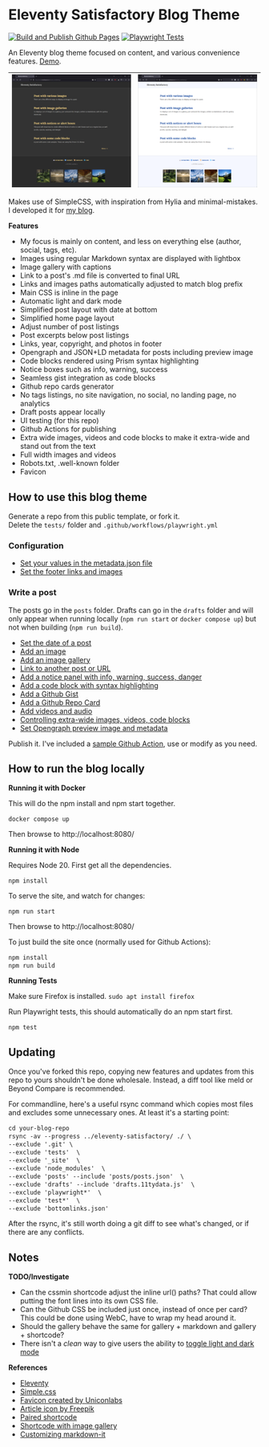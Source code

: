 # Eleventy Satisfactory Blog Theme 
[![Build and Publish Github Pages](https://github.com/mendhak/eleventy-satisfactory/actions/workflows/staticsite.yml/badge.svg?branch=main)](https://github.com/mendhak/eleventy-satisfactory/actions/workflows/staticsite.yml) [![Playwright Tests](https://github.com/mendhak/eleventy-satisfactory/actions/workflows/playwright.yml/badge.svg)](https://github.com/mendhak/eleventy-satisfactory/actions/workflows/playwright.yml)

An Eleventy blog theme focused on content, and various convenience features. [Demo](https://code.mendhak.com/eleventy-satisfactory/). 


|![screenshot](./screenshots/01.png)|![screenshot](./screenshots/02.png)|
|:--|:--|

Makes use of SimpleCSS, with inspiration from Hylia and minimal-mistakes. I developed it for [my blog](https://code.mendhak.com).

**Features**

* My focus is mainly on content, and less on everything else (author, social, tags, etc).
* Images using regular Markdown syntax are displayed with lightbox
* Image gallery with captions
* Link to a post's .md file is converted to final URL
* Links and images paths automatically adjusted to match blog prefix
* Main CSS is inline in the page
* Automatic light and dark mode
* Simplified post layout with date at bottom
* Simplified home page layout
* Adjust number of post listings
* Post excerpts below post listings
* Links, year, copyright, and photos in footer
* Opengraph and JSON+LD metadata for posts including preview image
* Code blocks rendered using Prism syntax highlighting
* Notice boxes such as info, warning, success
* Seamless gist integration as code blocks
* Github repo cards generator
* No tags listings, no site navigation, no social, no landing page, no analytics
* Draft posts appear locally
* UI testing (for this repo)
* Github Actions for publishing
* Extra wide images, videos and code blocks to make it extra-wide and stand out from the text
* Full width images and videos
* Robots.txt, .well-known folder
* Favicon


## How to use this blog theme

Generate a repo from this public template, or fork it.   
Delete the `tests/` folder and `.github/workflows/playwright.yml`    

### Configuration

- [Set your values in the metadata.json file](https://code.mendhak.com/eleventy-satisfactory/edit-the-metadata/)
- [Set the footer links and images](https://code.mendhak.com/eleventy-satisfactory/set-footer-links/)


### Write a post

The posts go in the `posts` folder.  Drafts can go in the `drafts` folder and will only appear when running locally (`npm run start` or `docker compose up`) but not when building (`npm run build`). 

- [Set the date of a post](https://code.mendhak.com/eleventy-satisfactory/set-date-of-post/)
- [Add an image](https://code.mendhak.com/eleventy-satisfactory/post-with-an-image/) 
- [Add an image gallery](https://code.mendhak.com/eleventy-satisfactory/post-with-a-gallery/)
- [Link to another post or URL](https://code.mendhak.com/eleventy-satisfactory/posting-links/)
- [Add a notice panel with info, warning, success, danger](https://code.mendhak.com/eleventy-satisfactory/post-notice/)
- [Add a code block with syntax highlighting](https://code.mendhak.com/eleventy-satisfactory/post-with-code/)
- [Add a Github Gist](https://code.mendhak.com/eleventy-satisfactory/post-with-github-gists/)
- [Add a Github Repo Card](https://code.mendhak.com/eleventy-satisfactory/github-repo-card/)   
- [Add videos and audio](https://code.mendhak.com/eleventy-satisfactory/post-with-iframes-videos-third-party/)
- [Controlling extra-wide images, videos, code blocks](https://code.mendhak.com/eleventy-satisfactory/extra-wide-full-width-images-videos/)
- [Set Opengraph preview image and metadata](https://code.mendhak.com/eleventy-satisfactory/opengraph-preview-data/)


Publish it. I've included a [sample Github Action](.github/workflows/staticsite.yml), use or modify as you need.  


## How to run the blog locally

**Running it with Docker**

This will do the npm install and npm start together. 

```
docker compose up
```

Then browse to http://localhost:8080/


**Running it with Node**

Requires Node 20. First get all the dependencies. 

```
npm install
```

To serve the site, and watch for changes: 

```
npm run start
```

Then browse to http://localhost:8080/


To just build the site once (normally used for Github Actions): 

```
npm install
npm run build
```

**Running Tests**

Make sure Firefox is installed. `sudo apt install firefox`

Run Playwright tests, this should automatically do an npm start first. 

```
npm test
```

## Updating

Once you've forked this repo, copying new features and updates from this repo to yours shouldn't be done wholesale. Instead, a diff tool like meld or Beyond Compare is recommended. 

For commandline, here's a useful rsync command which copies most files and excludes some unnecessary ones.  At least it's a starting point:   

```
cd your-blog-repo  
rsync -av --progress ../eleventy-satisfactory/ ./ \
--exclude '.git' \
--exclude 'tests'  \
--exclude '_site'  \
--exclude 'node_modules'  \
--exclude 'posts' --include 'posts/posts.json'  \
--exclude 'drafts' --include 'drafts.11tydata.js'  \
--exclude 'playwright*'  \
--exclude 'test*'  \
--exclude 'bottomlinks.json'
```

After the rsync, it's still worth doing a git diff to see what's changed, or if there are any conflicts.  


## Notes

**TODO/Investigate**

- Can the cssmin shortcode adjust the inline url() paths? That could allow putting the font lines into its own CSS file. 
- Can the Github CSS be included just once, instead of once per card? This could be done using WebC, have to wrap my head around it. 
- Should the gallery behave the same for gallery + markdown and gallery + shortcode? 
- There isn't a _clean_ way to give users the ability to [toggle light and dark mode](https://github.com/mendhak/eleventy-satisfactory/issues/2)


**References**

- [Eleventy](https://www.11ty.dev/docs/)
- [Simple.css](https://github.com/kevquirk/simple.css/wiki)
- [Favicon created by Uniconlabs](https://www.flaticon.com/free-icons/website)
- [Article icon by Freepik](https://www.flaticon.com/free-icons/blog)
- [Paired shortcode](https://www.markllobrera.com/posts/eleventy-paired-shortcodes-and-markdown-rendering/)
- [Shortcode with image gallery](https://www.markllobrera.com/posts/eleventy-building-image-gallery-photoswipe/)
- [Customizing markdown-it](https://publishing-project.rivendellweb.net/customizing-markdown-it/)



